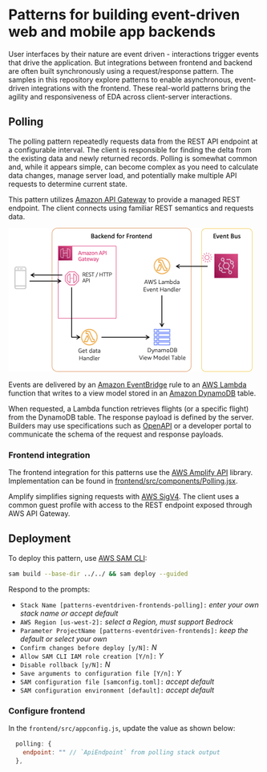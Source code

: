 # Patterns for building event-driven web and mobile app backends

User interfaces by their nature are event driven - interactions trigger events that drive the application. But integrations between frontend and backend are often built synchronously using a request/response pattern. The samples in this repository explore patterns to enable asynchronous, event-driven integrations with the frontend. These real-world patterns bring the agility and responsiveness of EDA across client-server interactions.

## Polling

The polling pattern repeatedly requests data from the REST API endpoint at a configurable interval. The client is responsible for finding the delta from the existing data and newly returned records. Polling is somewhat common and, while it appears simple, can become complex as you need to calculate data changes, manage server load, and potentially make multiple API requests to determine current state.

This pattern utilizes [Amazon API Gateway](https://aws.amazon.com/api-gateway/) to provide a managed REST endpoint. The client connects using familiar REST semantics and requests data.

![Polling Pattern](../images/polling.png)

Events are delivered by an [Amazon EventBridge](https://aws.amazon.com/eventbridge/) rule to an [AWS Lambda](https://aws.amazon.com/lambda/) function that writes to a view model stored in an [Amazon DynamoDB](https://aws.amazon.com/dynamodb/) table.

When requested, a Lambda function retrieves flights (or a specific flight) from the DynamoDB table. The response payload is defined by the server. Builders may use specifications such as [OpenAPI](https://www.openapis.org/) or a developer portal to communicate the schema of the request and response payloads.

### Frontend integration

The frontend integration for this patterns use the [AWS Amplify API](https://docs.amplify.aws/gen1/javascript/build-a-backend/restapi/set-up-rest-api/) library. Implementation can be found in [frontend/src/components/Polling.jsx](../../frontend/src/components/Polling.jsx).

Amplify simplifies signing requests with [AWS SigV4](https://docs.aws.amazon.com/AmazonS3/latest/API/sig-v4-authenticating-requests.html). The client uses a common guest profile with access to the REST endpoint exposed through AWS API Gateway.

## Deployment

To deploy this pattern, use [AWS SAM CLI](https://docs.aws.amazon.com/serverless-application-model/latest/developerguide/install-sam-cli.html):

``` bash
sam build --base-dir ../../ && sam deploy --guided
```

Respond to the prompts:

  - `Stack Name [patterns-eventdriven-frontends-polling]:` *enter your own stack name or accept default*
  - `AWS Region [us-west-2]:` *select a Region, must support Bedrock*
  - `Parameter ProjectName [patterns-eventdriven-frontends]:` *keep the default or select your own*
  - `Confirm changes before deploy [y/N]:` *N*
  - `Allow SAM CLI IAM role creation [Y/n]:` *Y*
  - `Disable rollback [y/N]:` *N*
  - `Save arguments to configuration file [Y/n]:` *Y*
  - `SAM configuration file [samconfig.toml]:` *accept default*
  - `SAM configuration environment [default]:` *accept default*

### Configure frontend

In the `frontend/src/appconfig.js`, update the value as shown below:

``` js
  polling: {
    endpoint: "" // `ApiEndpoint` from polling stack output
  },
```